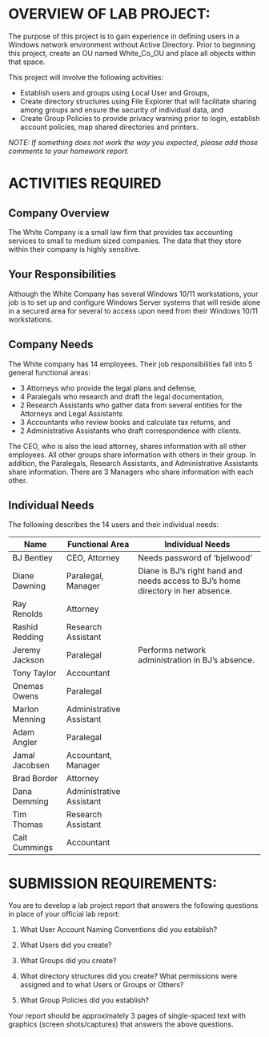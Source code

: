 # OVERVIEW OF LAB PROJECT:

The purpose of this project is to gain experience in defining users in a Windows network environment without Active Directory. Prior to beginning this project, create an OU named White_Co_OU and place all objects within that space.


This project will involve the following activities:

- Establish users and groups using Local User and Groups,
- Create directory structures using File Explorer that will facilitate sharing among groups and ensure the security of individual data, and
- Create Group Policies to provide privacy warning prior to login, establish account policies, map shared directories and printers.


*NOTE: If something does not work the way you expected, please add those comments to your homework report.*


# ACTIVITIES REQUIRED


## Company Overview

The White Company is a small law firm that provides tax accounting services to small to medium sized companies. The data that they store within their company is highly sensitive. 


## Your Responsibilities

Although the White Company has several Windows 10/11 workstations, your job is to set up and configure Windows Server systems that will reside alone in a secured area for several to access upon need from their Windows 10/11 workstations.


## Company Needs

The White company has 14 employees. Their job responsibilities fall into 5 general functional areas:

- 3 Attorneys who provide the legal plans and defense,
- 4 Paralegals who research and draft the legal documentation,
- 2 Research Assistants who gather data from several entities for the Attorneys and Legal Assistants
- 3 Accountants who review books and calculate tax returns, and
- 2 Administrative Assistants who draft correspondence with clients.


The CEO, who is also the lead attorney, shares information with all other employees. All other groups share information with others in their group. In addition, the Paralegals, Research Assistants, and Administrative Assistants share information. There are 3 Managers who share information with each other.


## Individual Needs

The following describes the 14 users and their individual needs:

| Name | Functional Area | Individual Needs |
| ----------- | ----------- | ----------- |
| BJ Bentley | CEO, Attorney | Needs password of ‘bjelwood’ |
| Diane Dawning | Paralegal, Manager | Diane is BJ’s right hand and needs access to BJ’s home directory in her absence.
| Ray Renolds | Attorney | |  
| Rashid Redding | Research Assistant | |
| Jeremy Jackson |Paralegal | Performs network administration in BJ’s absence. |
| Tony Taylor | Accountant | |
| Onemas Owens | Paralegal | |
| Marlon Menning | Administrative Assistant | |
| Adam Angler | Paralegal | |
| Jamal Jacobsen | Accountant, Manager | |
| Brad Border | Attorney | |
| Dana Demming | Administrative Assistant | |
| Tim Thomas | Research Assistant | |
| Cait Cummings | Accountant | |

 

# SUBMISSION REQUIREMENTS:

You are to develop a lab project report that answers the following questions in place of your official lab report:


1. What User Account Naming Conventions did you establish? 

2. What Users did you create?

3. What Groups did you create?

4. What directory structures did you create? What permissions were assigned and to what Users or Groups or Others?

5. What Group Policies did you establish?


Your report should be approximately 3 pages of single-spaced text with graphics (screen shots/captures) that answers the above questions.
